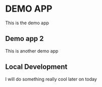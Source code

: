 # DEMO APP

This is the demo app

## Demo app 2

This is another demo app

## Local Development

I will do something really cool later on today
